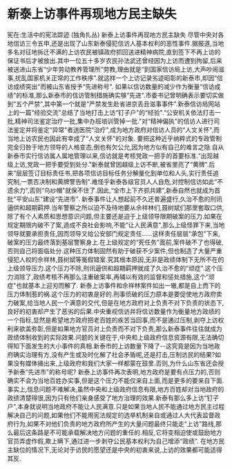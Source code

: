 # 新泰上访事件再现地方民主缺失

宪在:生活中的宪法踪迹 (独角扎丛)
新泰上访事件再现地方民主缺失
尽管中央对各地信访三令五申,还是出现了山东新泰侵犯信访人基本权利的恶性事件.据报道,当地多名对征地拆迁不满的上访农民被镇政府抓回送进精神病院,直到签下不再上访的保证书后才被放出.其中一位五十多岁农民孙法武还曾经因为上访而遭到拘留,后来被送进山东省“少年劳动教养管理所"劳教,理由就是“到国家信访局上访,大声吵闹滋事,扰乱国家机关正常的工作秩序".就这样一个上访记录劣迹昭彰的新泰市,却因“信访成绩突出"而被山东省授予“先进称号".
如果以信访数量的减少作为衡量“信访成绩"的标准,那么新泰市的信访管制措施确实够“先进".市委书记曾明确表示要切实做到“五个严禁",其中第一个就是“严禁发生赴省进京丢丑滋事事件".新泰信访局网站上的一篇“经验交流"总结了当地打击上访“钉子户"的“经验".“公安机关依法打击一批,精神司法鉴定治疗一批,集中办班培训管掉一批."对“精神偏执"的信访人进行司法鉴定并将鉴定“异常"者送医院“治疗",成为地方政府对信访人员的“人文关怀",而当地上访农民也因此有幸成了“人文关怀"的对象.
要把这种近乎纳粹式的专政管制完全归咎于地方领导的人格变态,倒也有欠公允,因为地方似有自己的难言之隐.自从新泰市实行信访属人属地管理以来,信访就是考核党政一把手的首要标准.“出现越级上访,党政一把手要受到处分."新泰就曾因越级上访不断,被省里亮了“黄牌".后来“层层签订目标责任书,把各项信访目标任务分解量化到单位和人头,实行责任追究制,一票否决制和黄牌警告制".难怪乎新泰各级官员人人自危,对控制信访如此“不遗余力",否则“乌纱帽"就保不住了.因此,“全市上下齐抓共建",新泰自然也就成为首批“平安山东"建设“先进市".
新泰事件让人想起前不久还普遍盛行,久治不愈的刑讯逼供和超期羁押.当年警察之所以迫不及待地要从佘祥林们,聂树斌们那里套取口供,除了有个人素质和思想意识问题,但主要还是迫于上级领导限期破案的压力.如果在规定期限内破不了案,造成不良社会影响,不能“让人民满意",那么上级怪罪下来,当地领导就要承担责任,因而领导又给公安部门规定责任......这样责任层层“承包"下来,破案的压力最终落到基层警察身上.在上级规定的“死任务"面前,案件破不了也得破,否则自己将面临处分.这种压力体制固然有助于破获不少案件,但也制造了大量严重侵犯人权的佘祥林,聂树斌等冤假错案.究其根本原因,无非是政绩体制下无所不在的上级领导压力.这个压力不除,刑讯逼供和超期羁押就成了久治不愈的“顽症".这个压力消除了,政绩考核不再那么注重破案率,再辅以有效的监督和惩处措施,这个“顽症"也就基本上迎刃而解了.
新泰上访事件和佘祥林案件如出一辙,都是自上而下的压力体制惹的祸.这个压力的初衷是好的.刑事侦破的压力原本是要促使地方政府卖力破案,给当地人民一个满意的交代,但是在地方政府对上负责不对下负责的状态下,良好的初衷却产生了恶劣的后果.中央重视信访并将信访数量作为衡量地方政绩的一个指标,显然是希望地方政府把老百姓的疾苦当回事,而不是通过压制,剥夺上访权利来欲盖弥彰,但是如果地方官员对上负责而不对下负责,那么新泰事件往往就成为政绩体制收到的实际效果.问题的关键在于,中央和上级政府信息资源有限,无法确切得知下面发生的大小事件的真相.新泰市的上访数量下降了--这究竟是因为当地政府确实治理有方,没有产生或及时化解了社会矛盾呢,还是打击,压制访民的结果?如果没有媒体捅出来,上级政府和我们大家一样都蒙在鼓里.否则,为什么山东省还会授予新泰“先进市"的称号呢?
新泰上访事件再次表明,地方政府是要有点压力的,否则确实不会为当地百姓办实事,但是这个压力不能仅来自上面,而是更多的要来自下面.事实上,信息问题不难解决,虽然中央和上级政府信息有限,地方百姓却对当地政府的政绩清楚得很,因为只有他们亲身感受了地方治理的效果.新泰有那么多上访“钉子户",本身就说明当地政府不能让人民满意.只是如果当地人民不能通过地方民主过程解决自己的问题,如果他们不能用宪法规定的选举机制亲自或通过人大代表监督政府行为,如果不对他们负责的地方政府所产生的大量问题最终只能走“上访"路线,那么最后这条路是不可能承载解决地方问题的重任的.相反,它将变相迫使或鼓励地方官员弄虚作假,欺上瞒下,通过进一步剥夺公民基本权利为自己增添“政绩".
在地方民主缺位的情况下,无论对于访民的愿望还是中央的初衷来说,上访的效果都可能适得其反.